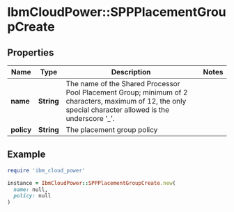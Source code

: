 # IbmCloudPower::SPPPlacementGroupCreate

## Properties

| Name | Type | Description | Notes |
| ---- | ---- | ----------- | ----- |
| **name** | **String** | The name of the Shared Processor Pool Placement Group; minimum of 2 characters, maximum of 12, the only special character allowed is the underscore &#39;_&#39;. |  |
| **policy** | **String** | The placement group policy |  |

## Example

```ruby
require 'ibm_cloud_power'

instance = IbmCloudPower::SPPPlacementGroupCreate.new(
  name: null,
  policy: null
)
```

